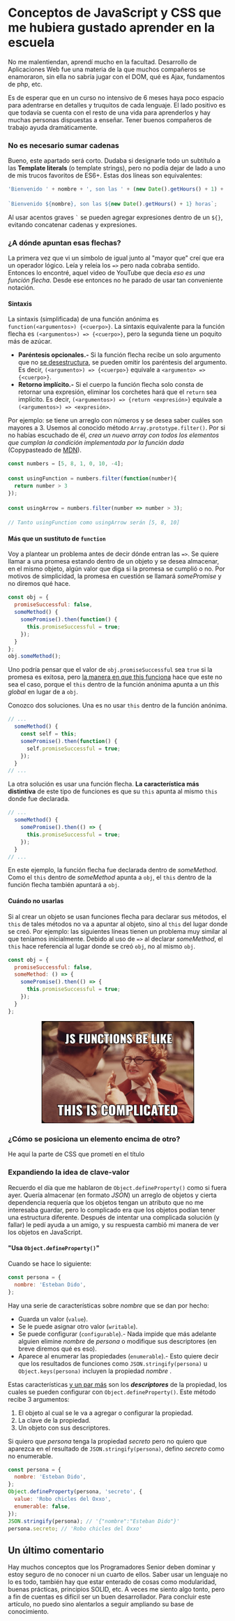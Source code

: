 # Conceptos de JavaScript y CSS que me hubiera gustado aprender en la escuela
No me malentiendan, aprendí mucho en la facultad. Desarrollo de Aplicaciones Web fue una materia de la que muchos compañeros se enamoraron, sin ella no sabría jugar con el DOM, qué es Ajax, fundamentos de php, etc.

Es de esperar que en un curso no intensivo de 6 meses haya poco espacio para adentrarse en detalles y truquitos de cada lenguaje. El lado positivo es que todavía se cuenta con el resto de una vida para aprenderlos y hay muchas personas dispuestas a enseñar. Tener buenos compañeros de trabajo ayuda dramáticamente.

### No es necesario sumar cadenas
Bueno, este apartado será corto. Dudaba si designarle todo un subtítulo a las **Template literals** (o template strings), pero no podía dejar de lado a uno de mis trucos favoritos de ES6+. Estas dos líneas son equivalentes:
```javascript
'Bienvenido ' + nombre + ', son las ' + (new Date().getHours() + 1) + ' horas';

`Bienvenido ${nombre}, son las ${new Date().getHours() + 1} horas`;
```
Al usar acentos graves `` ` `` se pueden agregar expresiones dentro de un `${}`, evitando concatenar cadenas y expresiones.

### ¿A dónde apuntan esas flechas?
La primera vez que vi un símbolo de igual junto al "mayor que" creí que era un operador lógico. Leía y releía los `=>` pero nada cobraba sentido. Entonces lo encontré, aquel video de YouTube que decía _eso es una función flecha_. Desde ese entonces no he parado de usar tan conveniente notación.
#### Sintaxis
La sintaxis (simplificada) de una función anónima es `function(<argumentos>) {<cuerpo>}`. La sintaxis equivalente para la función flecha es `(<argumentos>) => {<cuerpo>}`, pero la segunda tiene un poquito más de azúcar.
+ **Paréntesis opcionales.-** Si la función flecha recibe un solo argumento que no [se desestructura](https://developer.mozilla.org/es/docs/Web/JavaScript/Referencia/Operadores/Destructuring_assignment "Asignación Desestructurante - JavaScript | MDN"), se pueden omitir los paréntesis del argumento. Es decir, `(<argumento>) => {<cuerpo>}` equivale a `<argumento> => {<cuerpo>}`.
+ **Retorno implícito.-** Si el cuerpo la función flecha solo consta de retornar una expresión, eliminar los corchetes hará que el `return` sea implícito. Es decir, `(<argumentos>) => {return <expresión>}` equivale a `(<argumentos>) => <expresión>`.

Por ejemplo: se tiene un arreglo con números y se desea saber cuáles son mayores a 3. Usemos al conocido método `Array.prototype.filter()`. Por si no habías escuchado de él, _crea un nuevo array con todos los elementos que cumplan la condición implementada por la función dada_ (Copypasteado de [MDN](https://developer.mozilla.org/es/docs/Web/JavaScript/Referencia/Objetos_globales/Array/filter "Array.prototype.filter() - JavaScript | MDN")).
```javascript
const numbers = [5, 8, 1, 0, 10, -4];

const usingFunction = numbers.filter(function(number){
  return number > 3
});

const usingArrow = numbers.filter(number => number > 3);

// Tanto usingFunction como usingArrow serán [5, 8, 10]
```

#### Más que un sustituto de `function`
Voy a plantear un problema antes de decir dónde entran las `=>`. Se quiere llamar a una promesa estando dentro de un objeto y se desea almacenar, en el mismo objeto, algún valor que diga si la promesa se cumplió o no. Por motivos de simplicidad, la promesa en cuestión se llamará _somePromise_ y no diremos qué hace.
```javascript
const obj = {
  promiseSuccessful: false,
  someMethod() {
    somePromise().then(function() {
      this.promiseSuccessful = true;
    });
  }
};
obj.someMethod();
```
Uno podría pensar que el valor de `obj.promiseSuccessful` sea `true` si la promesa es exitosa, pero [la manera en que this funciona](https://medium.com/better-programming/understanding-the-this-keyword-in-javascript-cb76d4c7c5e8 "Understanding the “this” Keyword in JavaScript - Better Programming - Medium") hace que este no sea el caso, porque el `this` dentro de la función anónima apunta a un _this global_ en lugar de a `obj`.

Conozco dos soluciones. Una es no usar `this` dentro de la función anónima.
```javascript
// ...
  someMethod() {
    const self = this;
    somePromise().then(function() {
      self.promiseSuccessful = true;
    });
  }
// ...
```
La otra solución es usar una función flecha. **La característica más distintiva** de este tipo de funciones es que su `this` apunta al mismo `this` donde fue declarada.
```javascript
// ...
  someMethod() {
    somePromise().then(() => {
      this.promiseSuccessful = true;
    });
  }
// ...
```
En este ejemplo, la función flecha fue declarada dentro de _someMethod_. Como el `this` dentro de _someMethod_ apunta a `obj`, el `this` dentro de la función flecha también apuntará a `obj`.

#### Cuándo no usarlas
Si al crear un objeto se usan funciones flecha para declarar sus métodos, el `this` de tales métodos no va a apuntar al objeto, sino al `this` del lugar donde se creó. Por ejemplo: las siguientes líneas tienen un problema muy similar al que teníamos inicialmente. Debido al uso de `=>` al declarar _someMethod_, el `this` hace referencia al lugar donde se creó `obj`, no al mismo `obj`.
```javascript
const obj = {
  promiseSuccessful: false,
  someMethod: () => {
    somePromise().then(() => {
      this.promiseSuccessful = true;
    });
  }
};
```

<p align="center">
  <img src="assets/images/This-is-complicated-2.jpeg" width="350">
</p>

### ¿Cómo se posiciona un elemento encima de otro?
He aquí la parte de CSS que prometí en el título

### Expandiendo la idea de clave-valor
Recuerdo el día que me hablaron de `Object.defineProperty()` como si fuera ayer. Quería almacenar (en formato _JSON_) un arreglo de objetos y cierta dependencia requería que los objetos tengan un atributo que no me interesaba guardar, pero lo complicado era que los objetos podían tener una estructura diferente. Después de intentar una complicada solución (y fallar) le pedí ayuda a un amigo, y su respuesta cambió mi manera de ver los objetos en JavaScript.
#### "Usa `Object.defineProperty()`"
Cuando se hace lo siguiente:
```javascript
const persona = {
  nombre: 'Esteban Dido',
};
```
Hay una serie de características sobre _nombre_ que se dan por hecho:
+ Guarda un valor (`value`).
+ Se le puede asignar otro valor (`writable`).
+ Se puede configurar (`configurable`).- Nada impide que más adelante alguien elimine _nombre_ de _persona_ o modifique sus descriptores (en breve diremos qué es eso).
+ Aparece al enumerar las propiedades (`enumerable`).- Esto quiere decir que los resultados de funciones como `JSON.stringify(persona)` u `Object.keys(persona)` incluyen la propiedad _nombre_ .

Estas características [y un par más](https://www.jackfranklin.co.uk/blog/es5-getters-setters/ "JavaScript Getters and Setters - Jack Franklin") son los **_descriptores_** de la propiedad, los cuales se pueden configurar con `Object.defineProperty()`.
Este método recibe 3 argumentos:
1. El objeto al cual se le va a agregar o configurar la propiedad.
2. La clave de la propiedad.
3. Un objeto con sus descriptores.

Si quiero que _persona_ tenga la propiedad _secreto_ pero no quiero que aparezca en el resultado de `JSON.stringify(persona)`, defino _secreto_ como no enumerable.
```javascript
const persona = {
  nombre: 'Esteban Dido',
};
Object.defineProperty(persona, 'secreto', {
  value: 'Robo chicles del Oxxo',
  enumerable: false,
});
JSON.stringify(persona); // '{"nombre":"Esteban Dido"}'
persona.secreto; // 'Robo chicles del Oxxo'
```

## Un último comentario
Hay muchos conceptos que los Programadores Senior deben dominar y estoy seguro de no conocer ni un cuarto de ellos. Saber usar un lenguaje no lo es todo, también hay que estar enterado de cosas como modularidad, buenas prácticas, principios SOLID, etc. A veces me siento algo tonto, pero a fin de cuentas es difícil ser un buen desarrollador. Para concluir este artículo, no puedo sino alentarlos a seguir ampliando su base de conocimiento.